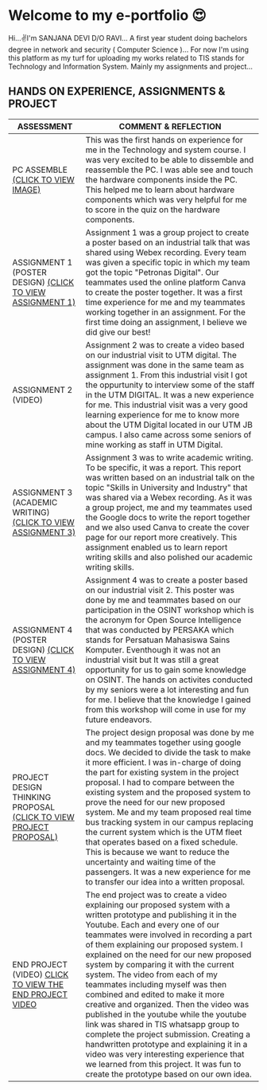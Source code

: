 # Welcome to my e-portfolio 😍

Hi...✌️I'm SANJANA DEVI D/O RAVI... A first year student doing bachelors degree in network and security ( Computer Science )...
For now I'm using this platform as my turf for uploading my works related to TIS stands for Technology and Information System. Mainly my assignments and project...

## HANDS ON EXPERIENCE, ASSIGNMENTS & PROJECT


|ASSESSMENT       | COMMENT & REFLECTION |
|-----------------|----------------------|
|PC ASSEMBLE [(CLICK TO VIEW IMAGE)](https://github.com/miqbaltariq/SECP1513202420251/blob/main/06/Sanjana290605/PC%20ASSEMBLE.jpg)     |This was the first hands on experience for me in the Technology and system course. I was very excited to be able to dissemble and reassemble the PC. I was able see and touch the hardware components inside the PC. This helped me to learn about hardware components which was very helpful for me to score in the quiz on the hardware components.|
|ASSIGNMENT 1 (POSTER DESIGN) [(CLICK TO VIEW ASSIGNMENT 1)](https://github.com/miqbaltariq/SECP1513202420251/blob/main/06/Sanjana290605/PETRONAS%20POSTER.pdf)   |Assignment 1 was a group project to create a poster based on an industrial talk that was shared  using Webex recording. Every team was given a specific topic in which my team got the topic "Petronas Digital". Our teammates used the online platform Canva to create the poster together. It was a first time experience for me and my  teammates working together in an assignment. For the first time doing an assignment, I believe we did give our best!                               |                                                          
|ASSIGNMENT 2 (VIDEO)    |Assignment 2 was to create a video based on our industrial visit to UTM digital. The assignment was done in the same team as assignment 1. From this industrial visit I got the oppurtunity to interview some of the staff in the UTM DIGITAL. It was a new experience for me. This industrial visit was a very good learning experience for me to know more about the UTM Digital located in our UTM JB campus. I also came across some seniors of mine working as staff in UTM Digital.    |                             
|ASSIGNMENT 3 (ACADEMIC WRITING) [(CLICK TO VIEW ASSIGNMENT 3)](https://github.com/miqbaltariq/SECP1513202420251/blob/main/06/Sanjana290605/Report.pdf)   |Assignment 3 was to write academic writing. To be specific, it was a report. This report was written based on an industrial talk on the topic "Skills in  University and Industry" that was shared via a Webex recording. As it was a group project, me and my teammates used the Google docs to write the report together and we also used Canva to create the cover page for our report more creatively. This assignment enabled us to learn report writing skills and also polished our academic writing skills.                               |                             
|ASSIGNMENT 4 (POSTER DESIGN) [(CLICK TO VIEW ASSIGNMENT 4)](https://github.com/miqbaltariq/SECP1513202420251/blob/main/06/Sanjana290605/OSINT%20POSTER.pdf)   |Assignment 4 was to create a poster based on our industrial visit 2. This poster was done by me and teammates based on our participation in the OSINT workshop which is the acronym for Open Source Intelligence that was conducted by PERSAKA which stands for Persatuan Mahasiswa Sains Komputer. Eventhough it was not an industrial visit but It was still a great opportunity for us to gain some knowledge on OSINT. The hands on activites conducted by my seniors were a lot interesting and fun for me. I believe that the knowledge I gained from this workshop will come in use for my future endeavors.                               |                                                                                                                            
|PROJECT DESIGN THINKING PROPOSAL [(CLICK TO VIEW PROJECT PROPOSAL)](https://github.com/miqbaltariq/SECP1513202420251/blob/main/06/Sanjana290605/PROJECT%20PROPOSAL.pdf)              |The project design proposal was done by me and my teammates together using google docs. We decided to divide the task to make it more efficient. I was in-charge of doing the part for existing system in the project proposal. I had to compare between the existing system and the proposed system to prove the need for our new proposed system. Me and my team proposed real time bus tracking system in our campus replacing the current system which is the UTM fleet that operates based on a fixed schedule. This is because we want to reduce the uncertainty and waiting time of the passengers. It was a new experience for me to transfer our idea into a written proposal.                              |
|END PROJECT (VIDEO) [CLICK TO VIEW THE END PROJECT VIDEO](https://github.com/miqbaltariq/SECP1513202420251/blob/main/06/Sanjana290605/END%20PROJECT.md)                |The end project was to create a video explaining our proposed system with a written prototype and publishing it in the Youtube.  Each and every one of our teammates were involved in recording a part of them explaining our proposed system. I explained on the need for our new proposed system by comparing it with the current system. The video from each of my teammates including myself was then combined and edited to make it more creative and organized. Then the video was published in the youtube while the youtube link was shared in TIS whatsapp group to complete the project submission. Creating a handwritten prototype and explaining it in a video was very interesting experience that we learned from this project. It was fun to create the prototype based on our own idea.                              |

